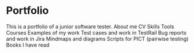 # Portfolio
This is a portfolio of a junior software tester.
About me
CV
Skills
Tools
Courses
Examples of my work
Test cases and work in TestRail
Bug reports and work in Jira
Mindmaps and diagrams
Scripts for PICT (pairwise testing)
Books I have read
